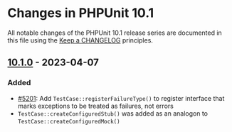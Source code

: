 # Changes in PHPUnit 10.1

All notable changes of the PHPUnit 10.1 release series are documented in this file using the [Keep a CHANGELOG](https://keepachangelog.com/) principles.

## [10.1.0] - 2023-04-07

### Added

* [#5201](https://github.com/sebastianbergmann/phpunit/issues/5201): Add `TestCase::registerFailureType()` to register interface that marks exceptions to be treated as failures, not errors
* `TestCase::createConfiguredStub()` was added as an analogon to `TestCase::createConfiguredMock()`

[10.1.0]: https://github.com/sebastianbergmann/phpunit/compare/10.0...main
